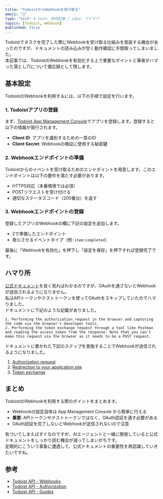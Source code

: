 ```yaml
---
title: "TodoistからWebhookを受け取る"
emoji: "🤖"
type: "tech" # tech: 技術記事 / idea: アイデア
topics: [Todoist, Webhook]
published: false
---
```


Todoistでタスクを完了した際にWebhookを受け取る仕組みを実装する機会があったのですが、ドキュメントの読み込みが甘く動作確認に手間取ってしまいました。  
本記事では、TodoistのWebhookを有効化する上で重要なポイントと筆者がハマった落とし穴について備忘録として残します。

## 基本設定

TodoistのWebhookを利用するには、以下の手順で設定を行います。

### 1. Todoistアプリの登録

まず、[Todoist App Management Console](https://developer.todoist.com/appconsole.html)でアプリを登録します。登録すると以下の情報が発行されます。

- **Client ID**: アプリを識別するための一意のID
- **Client Secret**: Webhookの検証に使用する秘密鍵

### 2. Webhookエンドポイントの準備

Todoistからのイベントを受け取るためのエンドポイントを用意します。このエンドポイントは以下の要件を満たす必要があります。

- HTTPS対応（本番環境では必須）
- POSTリクエストを受け付ける
- 適切なステータスコード（200番台）を返す

### 3. Webhookエンドポイントの登録

登録したアプリのWebhookの欄に下記の設定を追加します。
- 2で準備したエンドポイント
- 発火させるイベントタイプ（例: `item:completed`）

最後に「Webhookを有効化」を押下し「設定を保存」を押下すれば登録完了です。

## ハマり所
[公式ドキュメント](https://developer.todoist.com/api/v1#tag/Authorization)を良く見ればわかるのですが、OAuthを通さないとWebhookが送信されるようになりません。  
私はAPIトークンやテストトークンを使ってOAuthをスキップしていたのでハマりました。  
ドキュメントに下記のような記載がありました。

```
1. Performing the authorization request in the browser and capturing the code via the browser's developer tools.
2. Performing the token exchange request through a tool like Postman and reading the access_token from the response. Note that you can't make this request via the browser as it needs to be a POST request.
```

ドキュメントに書かれた下記のステップを実施することでWebhookが送信されるようになりました。
1. [Authorization request](https://developer.todoist.com/guides/#step-1-authorization-request)
2. [Redirection to your application site](https://developer.todoist.com/guides/#step-2-redirection-to-your-application-site)
3. [Token exchange](https://developer.todoist.com/guides/#step-3-token-exchange)

## まとめ

TodoistのWebhookを利用する際のポイントをまとめます。

- Webhookの設定自体は App Management Console から簡単に行える
- **重要**: APIトークンやテストトークンではなく、OAuth認証を通す必要がある
- OAuth認証を完了しないとWebhookが送信されないので注意

気づいてしまえばすぐなのですが、AIエージェントと一緒に開発していると公式ドキュメントをしっかり読む機会が減ってしまいがちです。  
定期的にこういう事象に遭遇して、公式ドキュメントの重要性を再認識していきたいですね。

## 参考
- [Todoist API - Webhooks](https://developer.todoist.com/api/v1#tag/Webhooks)
- [Todoist API - Authorization](https://developer.todoist.com/api/v1#tag/Authorization)
- [Todoist API - Guides](https://developer.todoist.com/guides/)
